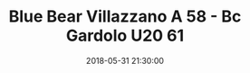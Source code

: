 ---
title: Blue Bear Villazzano A 58 - Bc Gardolo U20 61
date: 2018-05-31 21:30:00
squadra-a: Bc Gardolo U20
punteggio-a: 61
squadra-b: Blue Bear Villazzano A
punteggio-b: 58
partite/squadra: promozione-17-18
luogo: PalaBocchi
categoria: promozione
---